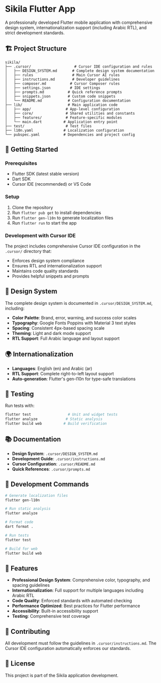 # Sikila Flutter App

A professionally developed Flutter mobile application with comprehensive design system, internationalization support (including Arabic RTL), and strict development standards.

## 🏗️ Project Structure

```
sikila/
├── .cursor/                    # Cursor IDE configuration and rules
│   ├── DESIGN_SYSTEM.md       # Complete design system documentation
│   ├── rules                  # Main Cursor AI rules
│   ├── instructions.md        # Developer guidelines
│   ├── composer.md           # Cursor Composer rules
│   ├── settings.json         # IDE settings
│   ├── prompts.md           # Quick reference prompts
│   ├── snippets.json        # Custom code snippets
│   └── README.md            # Configuration documentation
├── lib/                     # Main application code
│   ├── app/                # App-level configuration
│   ├── core/               # Shared utilities and constants
│   ├── features/           # Feature-specific modules
│   └── main.dart          # Application entry point
├── test/                   # Test files
├── l10n.yaml              # Localization configuration
└── pubspec.yaml           # Dependencies and project config
```

## 🚀 Getting Started

### Prerequisites
- Flutter SDK (latest stable version)
- Dart SDK
- Cursor IDE (recommended) or VS Code

### Setup
1. Clone the repository
2. Run `flutter pub get` to install dependencies
3. Run `flutter gen-l10n` to generate localization files
4. Run `flutter run` to start the app

### Development with Cursor IDE
The project includes comprehensive Cursor IDE configuration in the `.cursor/` directory that:
- Enforces design system compliance
- Ensures RTL and internationalization support
- Maintains code quality standards
- Provides helpful snippets and prompts

## 🎨 Design System

The complete design system is documented in `.cursor/DESIGN_SYSTEM.md`, including:
- **Color Palette**: Brand, error, warning, and success color scales
- **Typography**: Google Fonts Poppins with Material 3 text styles
- **Spacing**: Consistent 4px-based spacing scale
- **Theming**: Light and dark mode support
- **RTL Support**: Full Arabic language and layout support

## 🌍 Internationalization

- **Languages**: English (en) and Arabic (ar)
- **RTL Support**: Complete right-to-left layout support
- **Auto-generation**: Flutter's gen-l10n for type-safe translations

## 🧪 Testing

Run tests with:
```bash
flutter test                 # Unit and widget tests
flutter analyze             # Static analysis
flutter build web          # Build verification
```

## 📚 Documentation

- **Design System**: `.cursor/DESIGN_SYSTEM.md`
- **Development Guide**: `.cursor/instructions.md`
- **Cursor Configuration**: `.cursor/README.md`
- **Quick References**: `.cursor/prompts.md`

## 🔧 Development Commands

```bash
# Generate localization files
flutter gen-l10n

# Run static analysis
flutter analyze

# Format code
dart format .

# Run tests
flutter test

# Build for web
flutter build web
```

## 📱 Features

- **Professional Design System**: Comprehensive color, typography, and spacing guidelines
- **Internationalization**: Full support for multiple languages including Arabic RTL
- **Code Quality**: Enforced standards with automated checking
- **Performance Optimized**: Best practices for Flutter performance
- **Accessibility**: Built-in accessibility support
- **Testing**: Comprehensive test coverage

## 👥 Contributing

All development must follow the guidelines in `.cursor/instructions.md`. The Cursor IDE configuration automatically enforces our standards.

## 📄 License

This project is part of the Sikila application development.